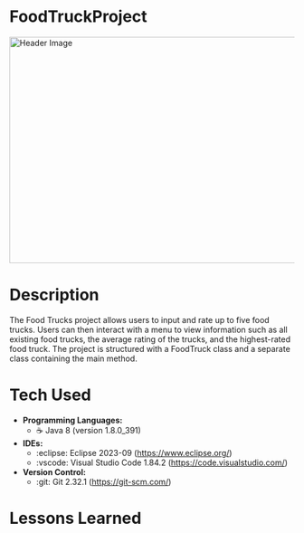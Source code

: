 # FoodTruckProject
<img src="https://upload.wikimedia.org/wikipedia/commons/9/9a/Baltic_Bites%2C_First_and_Only_Lithuanian_Food_Truck.jpg"  alt="Header Image" width="6000" height="400"/>

# Description

The Food Trucks project allows users to input and rate up to five food trucks. Users can then interact with a menu to view information such as all existing food trucks, the average rating of the trucks, and the highest-rated food truck. The project is structured with a FoodTruck class and a separate class containing the main method.

# Tech Used
- **Programming Languages:**
    - :coffee: Java 8 (version 1.8.0_391)
- **IDEs:**
    - :eclipse: Eclipse 2023-09 (https://www.eclipse.org/)
    - :vscode: Visual Studio Code 1.84.2 (https://code.visualstudio.com/)
- **Version Control:**
    - :git: Git 2.32.1 (https://git-scm.com/)

# Lessons Learned


